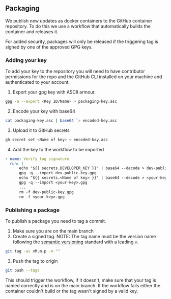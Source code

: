 ## Packaging
We publish new updates as docker containers to the GitHub container repository. To do this we use a workflow that automatically builds the container and releases it.

For added security, packages will only be released if the triggering tag is signed by one of the approved GPG keys.

### Adding your key
To add your key to the repository you will need to have contributor permissions for the repo and the GitHub CLI installed on your machine and authenticated to your account.

1. Export your gpg key with ASCII armour.
```bash
gpg -a --export <Key ID/Name> > packaging-key.asc
```
2. Encode your key with base64
```bash
cat packaging-key.asc | base64 `> encoded-key.asc
```
3. Upload it to GitHub secrets
```bash
gh secret set <Name of key> < encoded-key.asc
```
4. Add the key to the workflow to be imported
```yml
- name: Verify tag signature
  run: |
      echo "${{ secrets.DEVELOPER_KEY }}" | base64 --decode > dev-public-key.gpg
      gpg -q --import dev-public-key.gpg
      echo "${{ secrets.<Name of key> }}" | base64 --decode > <your-key>.gpg
      gpg -q --import <your-key>.gpg
      ...
      rm -f dev-public-key.gpg
      rm -f <your-key>.gpg
```

### Publishing a package
To publish a package you need to tag a commit.
1. Make sure you are on the main branch
2. Create a signed tag. NOTE: The tag name must be the version name following the [semantic versioning](https://semver.org/) standard with a leading `v`.
```bash
git tag -as vM.m.p -m ""
```
3. Push the tag to origin
```bash
git push --tags
```

This should trigger the workflow, if it doesn't, make sure that your tag is named correctly and is on the main branch.
If the workflow fails either the container couldn't build or the tag wasn't signed by a valid key.
